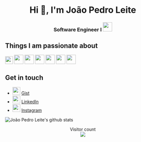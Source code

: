 <h1 align="center">Hi 👋, I'm João Pedro Leite</h1>
<h3 align="center">Software Engineer I  <a href="https://www.indracompany.com/"> 
  <img height="30" src="http://mercados-digitais-pt.indracompany.com/images/logo.gif"> 
</a>  </h3> 



## Things I am passionate about

<p align="left">
 <img height="25" src="https://logodix.com/logo/1808489.jpg"/> 
 <img height="30" src="https://img.icons8.com/color/48/000000/java-coffee-cup-logo.png"/> 
 <img height="30" src="https://img.icons8.com/color/48/000000/python.png"/> 
 <img height="30" src="https://img.icons8.com/color/48/000000/angularjs.png"/> 
 <img height="30" src="https://gcloudlabs.com/wp-content/uploads/2017/08/openshift.svg"/> 
 <img height="30"  src="https://camo.githubusercontent.com/9db55f3871125e905941bfcf67567885e247589d/68747470733a2f2f64657669636f6e732e6769746875622e696f2f64657669636f6e2f64657669636f6e2e6769742f6   9636f6e732f6c696e75782f6c696e75782d6f726967696e616c2e737667"/> 
 
 <img height="30"  src="https://camo.githubusercontent.com/cb75f7914da3fe608d3bd939ab2f616635fa8af4/68747470733a2f2f64657669636f6e732e6769746875622e696f2f64657669636f6e2f64657669636f6e2e6769742f6   9636f6e732f646f636b65722f646f636b65722d6f726967696e616c2d776f72646d61726b2e737667"/> 
  
 
  

 
</p>

## Get in touch

- <img height="25" src="https://encrypted-tbn0.gstatic.com/images?q=tbn%3AANd9GcR_2ikcfGrwF0C3T31Fzy8u_DLHwCNHiJavjg&usqp=CAU"/> [Gist](https://gist.github.com/joaopedroleiteslisboa)
- <img height="25" src="https://i.pinimg.com/originals/ce/09/3c/ce093c7214ad357bb665cfd2f66a8b6b.png"> [LinkedIn](https://www.linkedin.com/in/joaopedroleiteslisboa/)
- <img height="25" src="https://img.icons8.com/cute-clipart/50/000000/instagram-new.png"/> [Instagram](https://www.instagram.com/joaopedroleiteslisboa/?hl=pt-br)


![João Pedro Leite's github stats](https://github-readme-stats.vercel.app/api?username=joaopedroleiteslisboa&count_private=true&show_icons=true&theme=algolia)

<p align="center"> 
  Visitor count<br>
  <img src="https://profile-counter.glitch.me/joaopedroleiteslisboa/count.svg" />
</p>

